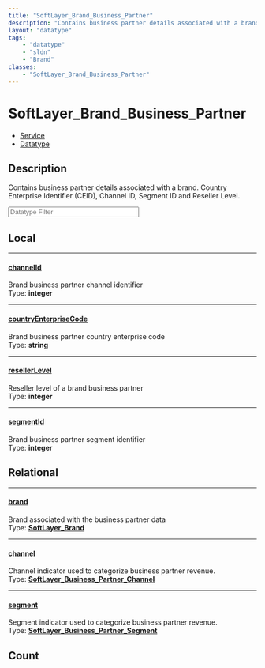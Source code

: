 ```yaml
---
title: "SoftLayer_Brand_Business_Partner"
description: "Contains business partner details associated with a brand. Country Enterprise Identifier (CEID), Channel ID, Segment ID... "
layout: "datatype"
tags:
    - "datatype"
    - "sldn"
    - "Brand"
classes:
    - "SoftLayer_Brand_Business_Partner"
---
```


# SoftLayer_Brand_Business_Partner
<div id='service-datatype'>
    <ul id='sldn-reference-tabs'>
    <li id='service'> <a href='/reference/services/SoftLayer_Brand_Business_Partner' >Service</a></li>    <li id='datatype'> <a href='/reference/datatypes/SoftLayer_Brand_Business_Partner' >Datatype</a></li>
    </ul>
</div>

## Description 


Contains business partner details associated with a brand. Country Enterprise Identifier (CEID), Channel ID, Segment ID and Reseller Level. 





<!-- Filer BEGIN -->
<div class="view-filters">
        <div class="clearfix">
            <div class="search-input-box">
                <input placeholder="Datatype Filter" onkeyup="titleSearch(inputId='prop-input', divId='properties', elementClass='prop-row')" 
                    type="text" id="prop-input" value="" size="30" maxlength="128" class="form-text">
            </div>
        </div>
</div>
<!-- Filer END -->

<div id="properties" class="content">
<div id="localProperties" class="prop-content" >

## Local
<div class="prop-row">

-----
[channelId]: #channelid
#### [channelId]
Brand business partner channel identifier   
<span class="type-label">Type: </span>**integer**  



</div>
<div class="prop-row">

-----
[countryEnterpriseCode]: #countryenterprisecode
#### [countryEnterpriseCode]
Brand business partner country enterprise code   
<span class="type-label">Type: </span>**string**  



</div>
<div class="prop-row">

-----
[resellerLevel]: #resellerlevel
#### [resellerLevel]
Reseller level of a brand business partner   
<span class="type-label">Type: </span>**integer**  



</div>
<div class="prop-row">

-----
[segmentId]: #segmentid
#### [segmentId]
Brand business partner segment identifier   
<span class="type-label">Type: </span>**integer**  



</div>
</div>
<!-- LOCAL PROPERTY END -->

<div id="relationalProperties"  class="prop-content" >

## Relational
<div class="prop-row">

-----
[brand]: #brand
#### [brand]
Brand associated with the business partner data  
<span class="type-label">Type: </span>**<a href='/reference/datatypes/SoftLayer_Brand'>SoftLayer_Brand </a>**  



</div>
<div class="prop-row">

-----
[channel]: #channel
#### [channel]
Channel indicator used to categorize business partner revenue.  
<span class="type-label">Type: </span>**<a href='/reference/datatypes/SoftLayer_Business_Partner_Channel'>SoftLayer_Business_Partner_Channel </a>**  



</div>
<div class="prop-row">

-----
[segment]: #segment
#### [segment]
Segment indicator used to categorize business partner revenue.  
<span class="type-label">Type: </span>**<a href='/reference/datatypes/SoftLayer_Business_Partner_Segment'>SoftLayer_Business_Partner_Segment </a>**  



</div>

## Count
</div>


